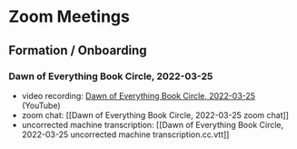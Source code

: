 # Zoom Meetings

## Formation / Onboarding

### Dawn of Everything Book Circle, 2022-03-25
- video recording: [Dawn of Everything Book Circle, 2022-03-25](https://youtu.be/7ORgazeLj1s) (YouTube)
- zoom chat: [[Dawn of Everything Book Circle, 2022-03-25 zoom chat]]
- uncorrected machine transcription: [[Dawn of Everything Book Circle, 2022-03-25 uncorrected machine transcription.cc.vtt]]